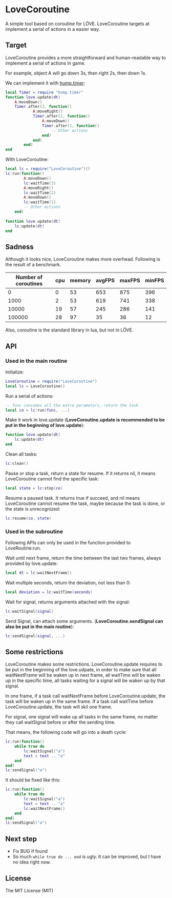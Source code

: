 # LoveCoroutine

A simple tool based on coroutine for LÖVE. LoveCoroutine targets at implement a serial of actions in a easier way.

## Target

LoveCoroutine provides a more straightforward and human-readable way to implement a serial of actions in game.

For example, object A will go down 3s, then right 2s, then down 1s.

We can implement it with [hump.timer](http://hump.readthedocs.org/en/latest/timer.html):

```lua
local Timer = require "hump.timer"
function love.update(dt)
    A:moveDown()
    Timer.after(3, function()
            A:moveRight()
            Timer.after(2, function()
                A:moveDown()
                Timer.after(1, function()
                    -- Other actions
                end)
            end)
        end)
end
```

With LoveCoroutine:

```lua
local lc = require("LoveCoroutine")()
lc:run(function()
        A:moveDown()
        lc:waitTime(3)
        A:moveRight()
        lc:waitTime(2)
        A:moveDown()
        lc:waitTime(1)
        -- Other actions
    end)
    
function love.update(dt)
    lc:update(dt)
end
```

## Sadness

Although it looks nice, LoveCoroutine makes more overhead. Following is the result of a benchmark.

Number of coroutines | cpu | memory | avgFPS | maxFPS | minFPS
-------------------- | --- | ------ | ------ | ------ | ------
0                    |  0  |   53   |    653 |   875  |   396 
1000                 |  2  |   53   |    619 |   741  |   338 
10000                | 19  |   57   |    245 |   286  |   141 
100000               | 28  |   97   |    35  |    36  |    12 

Also, coroutine is the standard library in lua, but not in LÖVE.


## API

### Used in the main routine

Initialize:

```lua
LoveCoroutine = require("LoveCoroutine")
local lc = LoveCoroutine()
```

Run a serial of actions:

```lua
-- func consumes all the extra parameters, return the task
local co = lc:run(func, ...)
```

Make it work in love.update (**LoveCoroutine.update is recommended to be put in the beginning of love.update**):

```lua
function love.update(dt)
    lc:update(dt)
end
```

Clean all tasks:

```lua
lc:clean()
```

Pause or stop a task, return a state for resume. If it returns nil, it means LoveCoroutine cannot find the specific task:

```lua
local state = lc:stop(co)
```

Resume a paused task. It returns true if succeed, and nil means LoveCoroutine cannot resume the task, maybe because the task is done, or the state is unrecognized:

```lua
lc:resume(co, state)
```

### Used in the subroutine

Following APIs can only be used in the function provided to LoveRoutine:run.

Wait until next frame, return the time between the last two frames, always provided by love.update:

```lua
local dt = lc:waitNextFrame()
```

Wait multiple seconds, return the deviation, not less than 0:

```lua
local deviation = lc:waitTime(seconds)
```

Wait for signal, returns arguments attached with the signal:

```lua
lc:waitSignal(signal)
```

Send Signal, can attach some arguments. (**LoveCoroutine.sendSignal can also be put in the main routine**):

```lua
lc:sendSignal(signal, ...)
```

## Some restrictions

LoveCoroutine makes some restrictions. LoveCoroutine.update requires to be put in the beginning of the love.udpate, 
in order to make sure that all waitNextFrame will be waken up in next frame, 
all waitTime will be waken up in the specific time, all tasks waiting for a signal will be waken up by that signal.

In one frame, if a task call waitNextFrame before LoveCoroutine.update, the task will be waken up in the same frame.
If a task call waitTime before LoveCoroutine.update, the task will skil one frame.

For signal, one signal will wake up all tasks in the same frame, no matter they call waitSignal before or after the sending time.

That means, the following code will go into a death cycle:

```lua
lc:run(function()
    while true do
        lc:waitSignal("a")
        text = text .. "a"
    end
end)
lc:sendSignal("a")
```

It should be fixed like this:

```lua
lc:run(function()
    while true do
        lc:waitSignal("a")
        text = text .. "a"
        lc:waitNextFrame()
    end
end)
lc:sendSignal("a")
```

## Next step

* Fix BUG if found
* So much `while true do ... end` is ugly. It can be improved, but I have no idea right now.

## License

The MIT License (MIT)